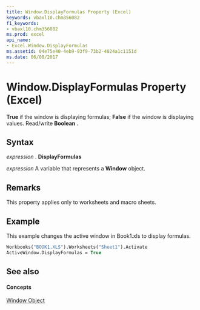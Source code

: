 ```yaml
---
title: Window.DisplayFormulas Property (Excel)
keywords: vbaxl10.chm356082
f1_keywords:
- vbaxl10.chm356082
ms.prod: excel
api_name:
- Excel.Window.DisplayFormulas
ms.assetid: 04e75e40-4eb9-93f9-73b2-4024a1c1151d
ms.date: 06/08/2017
---
```



# Window.DisplayFormulas Property (Excel)

 **True** if the window is displaying formulas; **False** if the window is displaying values. Read/write **Boolean** .


## Syntax

 _expression_ . **DisplayFormulas**

 _expression_ A variable that represents a **Window** object.


## Remarks

This property applies only to worksheets and macro sheets.


## Example

This example changes the active window in Book1.xls to display formulas.


```vb
Workbooks("BOOK1.XLS").Worksheets("Sheet1").Activate 
ActiveWindow.DisplayFormulas = True 

```


## See also


#### Concepts


[Window Object](window-object-excel.md)

